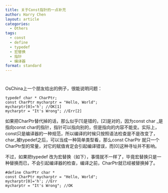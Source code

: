 ```yaml
---
title: 关于Const指针的一点补充
author: Harry Chen
layout: article
categories:
  - Others
tags:
  - const
  - define
  - typedef
  - 宏替换
  - 指针
  - 编译器
format: standard
---
```

# 

  OsChina上一个朋友给出的例子，很能说明问题：


    typedef char * CharPtr;
    const CharPtr mycharptr = "Hello, World";
    mycharptr[0]='h'; //OK[1]
    mycharptr = "It's Wrong"; //Err[2]


  如果把CharPtr替代掉的话，那么似乎[1]是错的，[2]是对的，因为const char _是指向const char的指针，指针可以指向别的，但是指向的内容不能变。实际上，const只是编译器的一种规范，所以编译的时候只按照语法检查是不是改变了，char_被typedef之后，可以当成一种简单类型看，那么const CharPtr 就只一个CharPtr型的常量，对它的赋值肯定会引起编译错误，而[0]这种寻址并不影响。

  不过，如果把typedef 改为宏替换（如下），事情就不一样了，毕竟宏替换只是一种替换而已，不会引起编译器的检查，编译之前，CharPtr就已经被替换掉了。


    #define CharPtr char *
    const CharPtr mycharptr = "Hello, World";
    mycharptr[0]='h'; //Err
    mycharptr = "It's Wrong"; //OK
